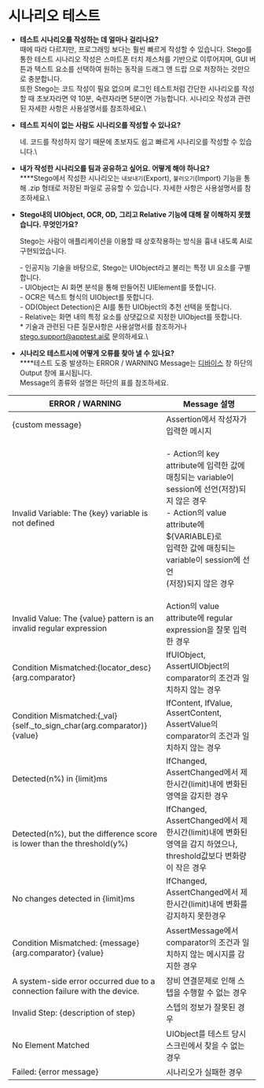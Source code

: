 # 시나리오 테스트



* **테스트 시나리오를 작성하는 데 얼마나 걸리나요?**\
  때에 따라 다르지만, 프로그래밍 보다는 훨씬 빠르게 작성할 수 있습니다. Stego를 통한 테스트 시나리오 작성은 스마트폰 터치 제스처를 기반으로 이루어지며, GUI 버튼과 텍스트 요소를 선택하여 원하는 동작을 드래그 앤 드랍 으로 저장하는 것만으로 충분합니다.\
  또한 Stego는 코드 작성이 필요 없으며 로그인 테스트처럼 간단한 시나리오를 작성할 때 초보자라면 약 10분, 숙련자라면 5분이면 가능합니다. 시나리오 작성과 관련된 자세한 사항은 사용설명서를 참조하세요.\

*   **테스트 지식이 없는 사람도 시나리오를 작성할 수 있나요?**

    네. 코드를 작성하지 않기 때문에 초보자도 쉽고 빠르게 시나리오를 작성할 수 있습니다.\

* **내가 작성한 시나리오를 팀과 공유하고 싶어요. 어떻게 해야 하나요?**\
  ****Stego에서 작성한 시나리오는 `내보내기`(Export), `불러오기`(Import) 기능을 통해 .zip 형태로 저장된 파일로 공유할 수 있습니다. 자세한 사항은 사용설명서를 참조하세요.\

*   **Stego내의 UIObject, OCR, OD, 그리고 Relative 기능에 대해 잘 이해하지 못했습니다. 무엇인가요?**

    Stego는 사람이 애플리케이션을 이용할 때 상호작용하는 방식을 흉내 내도록 AI로 구현되었습니다.

    &#x20;\- 인공지능 기술을 바탕으로, Stego는 UIObject라고 불리는 특정 UI 요소를 구별합니다.\
    &#x20;\- UIObject는 AI 화면 분석을 통해 만들어진 UIElement를 뜻합니다.\
    &#x20;\- OCR은 텍스트 형식의 UIObject를 뜻합니다.\
    &#x20;\- OD(Object Detection)은 AI를 통한 UIObject의 추천 선택을 뜻합니다.\
    &#x20;\- Relative는 화면 내의 특정 요소를 상댓값으로 지정한 UIObject를 뜻합니다.\
    &#x20; \* 기술과 관련된 다른 질문사항은 사용설명서를 참조하거나 stego.support@apptest.ai로 문의하세요.\

* **시나리오 테스트시에 어떻게 오류를 찾아 낼 수 있나요?**\
  ****테스트 도중 발생하는 ERROR / WARNING Message는 [디바이스](../basic/devices.md) 창 하단의 Output 창에 표시됩니다.\
  Message의 종류와 설명은 하단의 표를 참조하세요.

| ERROR / WARNING                                                              | Message 설명                                                                                                                                                                    |
| ---------------------------------------------------------------------------- | ----------------------------------------------------------------------------------------------------------------------------------------------------------------------------- |
| {custom message}                                                             | Assertion에서 작성자가 입력한 메시지                                                                                                                                                      |
| Invalid Variable: The {key} variable is not defined                          | <p>- Action의 key attribute에 입력한 값에 매칭되는 variable이 session에 선언(저장)되지 않은 경우<br>- Action의 value attribute에 ${VARIABLE}로<br>입력한 값에 매칭되는 variable이 session에 선언<br>(저장)되지 않은 경우</p> |
| Invalid Value: The {value} pattern is an invalid regular expression          | Action의 value attribute에 regular expression을 잘못 입력한 경우                                                                                                                        |
| Condition Mismatched:{locator\_desc} {arg.comparator}                        | IfUIObject, AssertUIObject의 comparator의 조건과 일치하지 않는 경우                                                                                                                        |
| Condition Mismatched:{\_val} {self.\_to\_sign\_char(arg.comparator)} {value} | IfContent, IfValue, AssertContent, AssertValue의 comparator의 조건과 일치하지 않는 경우                                                                                                    |
| Detected(n%) in {limit}ms                                                    | IfChanged, AssertChanged에서 제한시간(limit)내에 변화된 영역을 감지한 경우                                                                                                                       |
| Detected(n%), but the difference score is lower than the threshold(y%)       | IfChanged, AssertChanged에서 제한시간(limit)내에 변화된 영역을 감지 하였으나, threshold값보다 변화량이 작은 경우                                                                                             |
| No changes detected in {limit}ms                                             | IfChanged, AssertChanged에서 제한시간(limit)내에 변화를 감지하지 못한경우                                                                                                                        |
| Condition Mismatched: {message} {arg.comparator} {value}                     | AssertMessage에서 comparator의 조건과 일치하지 않는 메시지를 감지한 경우                                                                                                                           |
| A system-side error occurred due to a connection failure with the device.    | 장비 연결문제로 인해 스텝을 수행할 수 없는 경우                                                                                                                                                   |
| Invalid Step: {description of step}                                          | 스텝의 정보가 잘못된 경우                                                                                                                                                                |
| No Element Matched                                                           | UIObject를 테스트 당시 스크린에서 찾을 수 없는 경우                                                                                                                                             |
| Failed: {error message}                                                      | 시나리오가 실패한 경우                                                                                                                                                                  |
